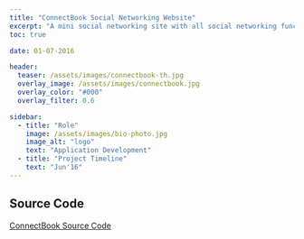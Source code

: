 ```yaml
---
title: "ConnectBook Social Networking Website"
excerpt: "A mini social networking site with all social networking functionalities. Used Java Design Patterns along with frameworks like spring and bootstrap."
toc: true

date: 01-07-2016

header:
  teaser: /assets/images/connectbook-th.jpg
  overlay_image: /assets/images/connectbook.jpg
  overlay_color: "#000"
  overlay_filter: 0.6

sidebar:
  - title: "Role"
    image: /assets/images/bio-photo.jpg
    image_alt: "logo"
    text: "Application Development"
  - title: "Project Timeline"
    text: "Jun'16"
---
```


## Source Code
[ConnectBook Source Code](https://github.com/deepak15013/OOPD_Project "Source Code Github")
